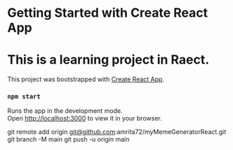 # Getting Started with Create React App
# This is a learning project in Raect.

This project was bootstrapped with [Create React App](https://github.com/facebook/create-react-app).



### `npm start`

Runs the app in the development mode.\
Open [http://localhost:3000](http://localhost:3000) to view it in your browser.


git remote add origin git@github.com:amrita72/myMemeGeneratorReact.git
git branch -M main
git push -u origin main
